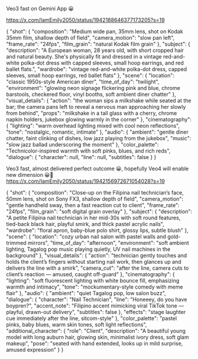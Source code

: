 Veo3 fast on Gemini App 😀

https://x.com/IamEmily2050/status/1942188646377173205?s=19

{
  "shot": {
    "composition": "Medium wide pan, 35mm lens, shot on Kodak 35mm film, shallow depth of field",
    "camera_motion": "slow pan left",
    "frame_rate": "24fps",
    "film_grain": "natural Kodak film grain"
  },
  "subject": {
    "description": "A European woman, 28 years old, with short cropped hair and natural beauty. She's physically fit and dressed in a vintage red-and-white polka-dot dress with capped sleeves, small hoop earrings, and red ballet flats.",
    "wardrobe": "vintage red-and-white polka-dot dress, capped sleeves, small hoop earrings, red ballet flats"
  },
  "scene": {
    "location": "classic 1950s-style American diner",
    "time_of_day": "twilight",
    "environment": "glowing neon signage flickering pink and blue, chrome barstools, checkered floor, vinyl booths, soft ambient diner chatter"
  },
  "visual_details": {
    "action": "the woman sips a milkshake while seated at the bar; the camera pans left to reveal a nervous man approaching her slowly from behind",
    "props": "milkshake in a tall glass with a cherry, chrome napkin holders, jukebox glowing warmly in the corner"
  },
  "cinematography": {
    "lighting": "warm overhead lighting mixed with cool neon reflections",
    "tone": "nostalgic, romantic, intimate"
  },
  "audio": {
    "ambient": "gentle diner chatter, faint clinking of dishes, low jazz playing from the jukebox",
    "music": "slow jazz ballad underscoring the moment"
  },
  "color_palette": "Technicolor-inspired warmth with soft pinks, blues, and rich reds",
  "dialogue": {
    "character": null,
    "line": null,
    "subtitles": false
  }
}



Veo3 fast, almost delivered perfect outcome 😀, hopefully Veo4 will enable new dimension 😀🙏 https://x.com/IamEmily2050/status/1942156972671054028?s=19

{
  "shot": {
    "composition": "Close-up on the Filipina nail technician’s face, 50mm lens, shot on Sony FX3, shallow depth of field",
    "camera_motion": "gentle handheld sway, then a fast reaction cut to client",
    "frame_rate": "24fps",
    "film_grain": "soft digital grain overlay"
  },
  "subject": {
    "description": "A petite Filipina nail technician in her mid-30s with soft round features, tied-back black hair, playful smirk, and thick pastel acrylic nails",
    "wardrobe": "floral apron, baby-blue polo shirt, glossy lips, subtle blush"
  },
  "scene": {
    "location": "cozy urban nail salon with pastel walls and gold-trimmed mirrors",
    "time_of_day": "afternoon",
    "environment": "soft ambient lighting, Tagalog pop music playing quietly, UV nail machines in the background"
  },
  "visual_details": {
    "action": "technician gently touches and holds the client’s fingers without starting nail work, then glances up and delivers the line with a smirk",
    "camera_cut": "after the line, camera cuts to client’s reaction — amused, caught off-guard"
  },
  "cinematography": {
    "lighting": "soft fluorescent lighting with white bounce fill, emphasizing warmth and intimacy",
    "tone": "mockumentary-style comedy with meme flair"
  },
  "audio": {
    "ambient": "quiet Tagalog pop, low salon buzz",
    "dialogue": {
      "character": "Nail Technician",
      "line": "Honeeey, do you have boypren?",
      "accent_note": "Filipino accent mimicking viral TikTok tone — playful, drawn-out delivery",
      "subtitles": false
    },
    "effects": "stage laughter cue immediately after the line, sitcom-style"
  },
  "color_palette": "pastel pinks, baby blues, warm skin tones, soft light reflections",
  "additional_character": {
    "role": "Client",
    "description": "A beautiful young model with long auburn hair, glowing skin, minimalist ivory dress, soft glam makeup",
    "pose": "seated with hand extended, looks up in mild surprise, amused expression"
  }
}
